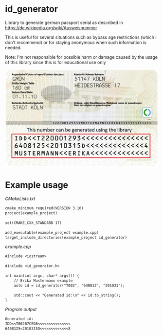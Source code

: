 # id_generator
Library to generate german passport serial as described in https://de.wikipedia.org/wiki/Ausweisnummer

This is useful for several situations such as bypass age restrictions (which i don't recommend) or for staying anonymous when such information is needed.

Note:
I'm not responsible for possible harm or damage caused by the usage of this library since this is for educational use only

![alt text](id.jpg)

# Example usage
*CMakeLists.txt*
```
cmake_minimum_required(VERSION 3.10)
project(example_project)

set(CMAKE_CXX_STANDARD 17)

add_executable(example_project example.cpp)
target_include_directories(example_project id_generator)
```

*example.cpp*
```
#include <iostream>

#include <id_generator.h>

int main(int argc, char* argv[]) {
    // Erika Mustermann example
    auto id = id_generator("T002", "640812", "201031");
    
    std::cout << "Generated id:\n" << id.to_string();
}
```

*Program output*
```
Generated id:
IDD<<T00207CEG6<<<<<<<<<<<<<<<
6408125<2010315D<<<<<<<<<<<<<8
```
